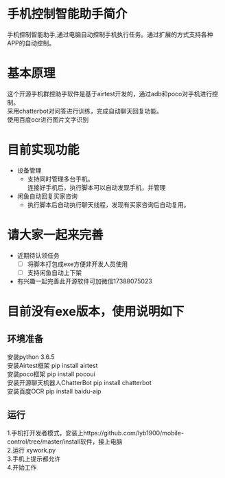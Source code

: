 # 手机控制智能助手简介
手机控制智能助手,通过电脑自动控制手机执行任务。通过扩展的方式支持各种APP的自动控制。
# 基本原理
这个开源手机群控助手软件是基于airtest开发的，通过adb和poco对手机进行控制。  
采用chatterbot对问答进行训练，完成自动聊天回复功能。  
使用百度ocr进行图片文字识别  
# 目前实现功能
- 设备管理
    - 支持同时管理多台手机。  
      连接好手机后，执行脚本可以自动发现手机，并管理
- 闲鱼自动回复买家咨询
    - 执行脚本后自动执行聊天线程，发现有买家咨询后自动复用。
# 请大家一起来完善
- 近期待认领任务
    - [ ] 将脚本打包成exe方便非开发人员使用
    - [ ] 支持闲鱼自动上下架

- 有兴趣一起完善此开源软件可加微信17388075023

# 目前没有exe版本，使用说明如下
## 环境准备 
安装python 3.6.5  
安装Airtest框架 pip install airtest  
安装poco框架 pip install pocoui  
安装开源聊天机器人ChatterBot pip install chatterbot  
安装百度OCR pip install baidu-aip  

## 运行
1.手机打开发者模式，安装上https://github.com/lyb1900/mobile-control/tree/master/install软件，接上电脑  
2.运行 xywork.py  
3.手机上提示都允许  
4.开始工作  

